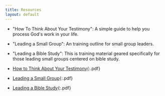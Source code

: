 ```yaml
---
title: Resources
layout: default
---
```


- "How To Think About Your Testimony": A simple guide to help you process God's work in your life.
- "Leading a Small Group": An training outline for small group leaders.
- "Leading a Bible Study": This is training material geared specifically for those leading small groups centered on bible study.


- [How to Think About Your Testimony](/grow/resources/attachments/How_to_Think_About_Your_Testimony.pdf){:.pdf}
- [Leading a Small Group](/grow/resources/attachments/Leading_a_Small_Group.pdf){:.pdf}
- [Leading a Bible Study](/grow/resources/attachments/Leading_a_Bible_Study.pdf){:.pdf}

